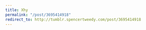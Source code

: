 ```yaml
---
title: Xhy
permalink: "/post/3695414918"
redirect_to: http://tumblr.spencertweedy.com/post/3695414918
---
```


